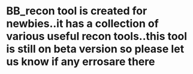 # BB_recon tool is created for newbies..it has a collection of various useful recon tools..this tool is still on beta version so please let us know if any errosare there
